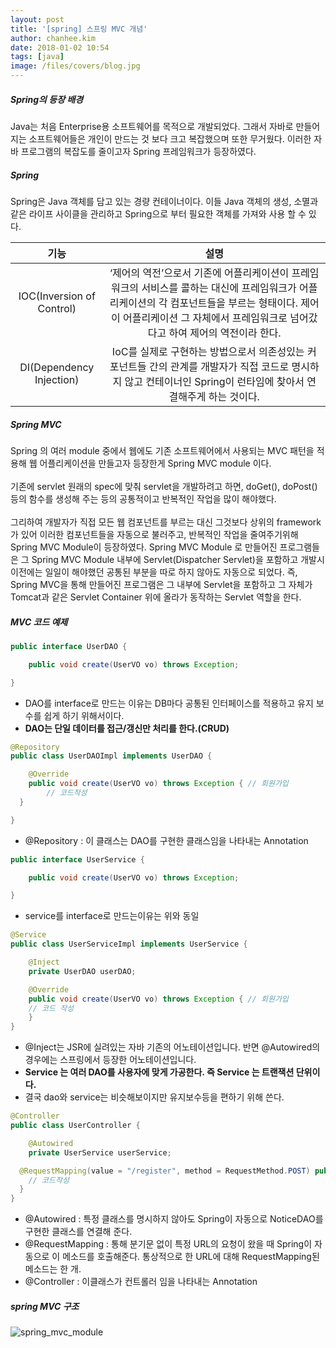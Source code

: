 ```yaml
---
layout: post
title: '[spring] 스프링 MVC 개념'
author: chanhee.kim
date: 2018-01-02 10:54
tags: [java]
image: /files/covers/blog.jpg
---
```


##### Spring의 등장 배경
Java는 처음 Enterprise용 소프트웨어를 목적으로 개발되었다. 그래서 자바로 만들어지는 소프트웨어들은 개인이 만드는 것 보다 크고 복잡했으며 또한 무거웠다. 이러한 자바 프로그램의 복잡도를 줄이고자 Spring 프레임워크가 등장하였다.

##### Spring
Spring은 Java 객체를 담고 있는 경량 컨테이너이다. 이들 Java 객체의 생성, 소멸과 같은 라이프 사이클을 관리하고 Spring으로 부터 필요한 객체를 가져와 사용 할 수 있다.

|기능|설명|
|:---:|:---:|
|IOC(Inversion of Control)|‘제어의 역전’으로서 기존에 어플리케이션이 프레임워크의 서비스를 콜하는 대신에 프레임워크가 어플리케이션의 각 컴포넌트들을 부르는 형태이다. 제어이 어플리케이션 그 자체에서 프레임워크로 넘어갔다고 하여 제어의 역전이라 한다.|
|DI(Dependency Injection)|IoC를 실제로 구현하는 방법으로서 의존성있는 커포넌트들 간의 관계를 개발자가 직접 코드로 명시하지 않고 컨테이너인 Spring이 런타임에 찾아서 연결해주게 하는 것이다.|

##### Spring MVC
Spring 의 여러 module 중에서 웹에도 기존 소프트웨어에서 사용되는 MVC 패턴을 적용해 웹 어플리케이션을 만들고자 등장한게 Spring MVC module 이다.
<br><br>
기존에 servlet 원래의 spec에 맞춰 servlet을 개발하려고 하면, doGet(), doPost() 등의 함수를 생성해 주는 등의 공통적이고 반복적인 작업을 많이 해야했다.
<br><br>
그리하여 개발자가 직접 모든 웹 컴포넌트를 부르는 대신 그것보다 상위의 framework 가 있어 이러한 컴포넌트들을 자동으로 불러주고, 반복적인 작업을 줄여주기위해 Spring MVC Module이 등장하였다. Spring MVC Module 로 만들어진 프로그램들은 그 Spring MVC Module 내부에 Servlet(Dispatcher Servlet)을 포함하고 개발시 이전에는 일일이 해야했던 공통된 부분을 따로 하지 않아도 자동으로 되었다. 즉, Spring MVC을 통해 만들어진 프로그램은 그 내부에 Servlet을 포함하고 그 자체가 Tomcat과 같은 Servlet Container 위에 올라가 동작하는 Servlet 역할을 한다.

##### MVC 코드 예제

``` java
public interface UserDAO {

	public void create(UserVO vo) throws Exception;

}
```

- DAO를 interface로 만드는 이유는 DB마다 공통된 인터페이스를 적용하고 유지 보수를 쉽게 하기 위해서이다.
- **DAO는 단일 데이터를 접근/갱신만 처리를 한다.(CRUD)**

```java
@Repository
public class UserDAOImpl implements UserDAO {

	@Override
	public void create(UserVO vo) throws Exception { // 회원가입
		// 코드작성
  }

}
```

- @Repository : 이 클래스는 DAO를 구현한 클래스임을 나타내는 Annotation

```java
public interface UserService {

	public void create(UserVO vo) throws Exception;

}
```

- service를 interface로 만드는이유는 위와 동일

```java
@Service
public class UserServiceImpl implements UserService {

	@Inject
	private UserDAO userDAO;

	@Override
	public void create(UserVO vo) throws Exception { // 회원가입
    // 코드 작성
	}
}
```

- @Inject는 JSR에 실려있는 자바 기존의 어노테이션입니다. 반면 @Autowired의 경우에는 스프링에서 등장한 어노테이션입니다.
- **Service 는 여러 DAO를 사용자에 맞게 가공한다. 즉 Service 는 트랜잭션 단위이다.**
- 결국 dao와 service는 비슷해보이지만 유지보수등을 편하기 위해 쓴다.

```java
@Controller
public class UserController {

	@Autowired
	private UserService userService;

  @RequestMapping(value = "/register", method = RequestMethod.POST) public String regUserPost() throws Exception { // 회원가입
    // 코드작성
  }
}
```
- @Autowired : 특정 클래스를 명시하지 않아도 Spring이 자동으로 NoticeDAO를 구현한 클래스를 연결해 준다.
- @RequestMapping : 통해 분기문 없이 특정 URL의 요청이 왔을 때 Spring이 자동으로 이 메소드를 호출해준다. 통상적으로 한 URL에 대해 RequestMapping된 메소드는 한 개.
- @Controller : 이클래스가 컨트롤러 임을 나타내는 Annotation

##### spring MVC 구조

<img src="{{ site.baseurl }}/assets/images/mvc.jpg" alt="spring_mvc_module">
